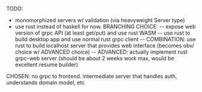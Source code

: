 

TODO:

- monomorphized servers w/ validation (via heavyweight Server type)
- use rust instead of haskell for now. BRANCHING CHOICE: 
-- expose web version of grpc API (at least get/put) and use rust WASM
-- use rust to build desktop app and use normal rust grpc client
-- COMBINATION: use rust to build localhost server that provides web interface (becomes obv/ choice w/ ADVANCED choice)
-- ADVANCED: actually implement rust grpc-web server (should be about 2 weeks work max, would be excellent resume builder)


CHOSEN: no grpc to frontend. intermediate server that handles auth, understands domain model, etc
